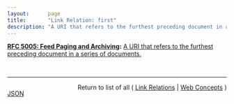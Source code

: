 ```yaml
---
layout:      page
title:       "Link Relation: first"
description: "A URI that refers to the furthest preceding document in a series of documents."
---
```


**[RFC 5005: Feed Paging and Archiving](/specs/IETF/RFC/5005 "Syndicated Web feeds (using formats such as Atom) are often split into multiple documents to save bandwidth, allow &#34;sliding window&#34; access, or for other purposes. This specification formalizes two types of feeds that can span one or more feed documents; &#34;paged&#34; feeds and &#34;archived&#34; feeds. Additionally, it defines &#34;complete&#34; feeds to cover the case when a single feed document explicitly represents all of the feed's entries."):** [A URI that refers to the furthest preceding document in a series of documents.](http://tools.ietf.org/html/rfc5005#section-3 "Read documentation for Link Relation &#34;first&#34;")

<br/>
<hr/>

<p style="float : left"><a href="first.json" title="JSON representing this particular Web Concept">JSON</a></p>
<p style="text-align: right">Return to list of all ( <a href="../link-relations">Link Relations</a> | <a href="../">Web Concepts</a> )</p>
